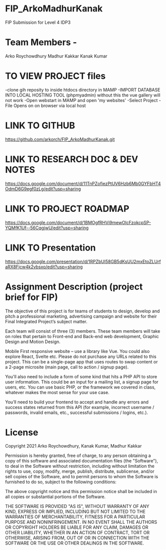 # FIP_ArkoMadhurKanak

FIP Submission for Level 4 IDP3

# Team Members -

Arko Roychowdhury
Madhur Kakkar
Kanak Kumar

# TO VIEW PROJECT files

-clone gih reposity to inside htdocs directory in MAMP
-IMPORT DATABASE INTO LOCAL HOSTING TOOL (phpmyadmin)
without this the vue gallery will not work
-Open webstart in MAMP and open 'my websites'
-Select Project
-File Opens on on browser via local host

# LINK TO GITHUB

https://github.com/arkorch/FIP_ArkoMadhurKanak.git

# LINK TO RESEARCH DOC & DEV NOTES

https://docs.google.com/document/d/11TnPZofiezPtUV6Hzb6Mb0GYFbHT4OdmD6G9egf0zLg/edit?usp=sharing

# LINK TO PROJECT ROADMAP

https://docs.google.com/document/d/1BMOgfRHVi9mewOlcFzokcpSP-YQMfK1Uf--56CqgjwU/edit?usp=sharing

# LINK TO Presentation

https://docs.google.com/presentation/d/1RPZbUI58GB5dKsUU2mxEtoZLUrfaRX8Fjcw4k2vbsxo/edit?usp=sharing

# Assignment Description (project brief for FIP)

The objective of this project is for teams of students to design, develop and pitch a professional marketing, advertising campaign and website for their Final Integrated Project’s subject matter.

Each team will consist of three (3) members. These team members will take on roles that pertain to Front-end and Back-end web development, Graphic Design and Motion Design.

Mobile First responsive website – use a library like Vue. You could also explore React, Svelte etc. Please do not purchase any URLs related to this project. This can be a single-page app that uses routes to swap content or a 2-page microsite (main page, call to action / signup page).

You'll also need to include a form of some kind that hits a PHP API to store user information. This could be an input for a mailing list, a signup page for users, etc. You can use basic PHP, or the framework we covered in class, whatever makes the most sense for your use case.

You’ll need to build your frontend to accept and handle any errors and success states returned from this API (for example, incorrect username / passwords, invalid emails, etc., successful submissions / logins, etc.).

# License

Copyright 2021 Arko Roychowdhury, Kanak Kumar, Madhur Kakkar

Permission is hereby granted, free of charge, to any person obtaining a copy of this software and associated documentation files (the "Software"), to deal in the Software without restriction, including without limitation the rights to use, copy, modify, merge, publish, distribute, sublicense, and/or sell copies of the Software, and to permit persons to whom the Software is furnished to do so, subject to the following conditions:

The above copyright notice and this permission notice shall be included in all copies or substantial portions of the Software.

THE SOFTWARE IS PROVIDED "AS IS", WITHOUT WARRANTY OF ANY KIND, EXPRESS OR IMPLIED, INCLUDING BUT NOT LIMITED TO THE WARRANTIES OF MERCHANTABILITY, FITNESS FOR A PARTICULAR PURPOSE AND NONINFRINGEMENT. IN NO EVENT SHALL THE AUTHORS OR COPYRIGHT HOLDERS BE LIABLE FOR ANY CLAIM, DAMAGES OR OTHER LIABILITY, WHETHER IN AN ACTION OF CONTRACT, TORT OR OTHERWISE, ARISING FROM, OUT OF OR IN CONNECTION WITH THE SOFTWARE OR THE USE OR OTHER DEALINGS IN THE SOFTWARE.
